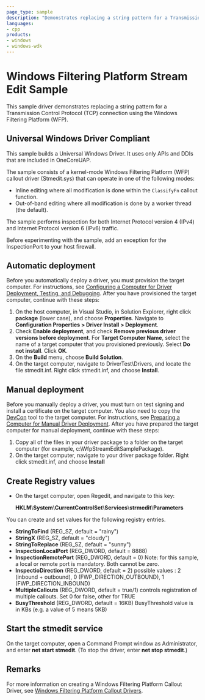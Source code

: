 ```yaml
---
page_type: sample
description: "Demonstrates replacing a string pattern for a Transmission Control Protocol (TCP) connection using the Windows Filtering Platform (WFP)."
languages:
- cpp
products:
- windows
- windows-wdk
---
```




<!---
    name: Windows Filtering Platform Stream Edit Sample
    platform: KMDF
    language: cpp
    category: Network
    description: Demonstrates replacing a string pattern for a Transmission Control Protocol (TCP) connection using the Windows Filtering Platform (WFP).
    samplefwlink: http://go.microsoft.com/fwlink/p/?LinkId=617933
--->

# Windows Filtering Platform Stream Edit Sample

This sample driver demonstrates replacing a string pattern for a Transmission Control Protocol (TCP) connection using the Windows Filtering Platform (WFP).

## Universal Windows Driver Compliant

This sample builds a Universal Windows Driver. It uses only APIs and DDIs that are included in OneCoreUAP.

The sample consists of a kernel-mode Windows Filtering Platform (WFP) callout driver (Stmedit.sys) that can operate in one of the following modes:

-   Inline editing where all modification is done within the `ClassifyFn` callout function.
-   Out-of-band editing where all modification is done by a worker thread (the default).

The sample performs inspection for both Internet Protocol version 4 (IPv4) and Internet Protocol version 6 (IPv6) traffic.

Before experimenting with the sample, add an exception for the InspectionPort to your host firewall.

Automatic deployment
--------------------

Before you automatically deploy a driver, you must provision the target computer. For instructions, see [Configuring a Computer for Driver Deployment, Testing, and Debugging](http://msdn.microsoft.com/en-us/library/windows/hardware/). After you have provisioned the target computer, continue with these steps:

1.  On the host computer, in Visual Studio, in Solution Explorer, right click **package** (lower case), and choose **Properties**. Navigate to **Configuration Properties \> Driver Install \> Deployment**.
2.  Check **Enable deployment**, and check **Remove previous driver versions before deployment**. For **Target Computer Name**, select the name of a target computer that you provisioned previously. Select **Do not install**. Click **OK**.
3.  On the **Build** menu, choose **Build Solution**.
4.  On the target computer, navigate to DriverTest\\Drivers, and locate the file stmedit.inf. Right click stmedit.inf, and choose **Install**.

Manual deployment
-----------------

Before you manually deploy a driver, you must turn on test signing and install a certificate on the target computer. You also need to copy the [DevCon](http://msdn.microsoft.com/en-us/library/windows/hardware/ff544707) tool to the target computer. For instructions, see [Preparing a Computer for Manual Driver Deployment](https://docs.microsoft.com/en-us/windows-hardware/drivers/develop/preparing-a-computer-for-manual-driver-deployment). After you have prepared the target computer for manual deployment, continue with these steps:

1.  Copy all of the files in your driver package to a folder on the target computer (for example, c:\\WfpStreamEditSamplePackage).
2.  On the target computer, navigate to your driver package folder. Right click stmedit.inf, and choose **Install**

Create Registry values
----------------------

-   On the target computer, open Regedit, and navigate to this key:

    **HKLM**\\**System**\\**CurrentControlSet**\\**Services**\\**strmedit**\\**Parameters**

You can create and set values for the following registry entries.

-   **StringToFind**	 (REG_SZ, default = "rainy")
-   **StringX**		 (REG_SZ, default = "cloudy")
-   **StringToReplace** (REG_SZ, default = "sunny")
-   **InspectionLocalPort** (REG_DWORD, default = 8888)
-   **InspectionRemotePort** (REG_DWORD, default = 0)
            Note: for this sample, a local or remote port is mandatory. Both cannot be zero.
-   **InspectioDirection** (REG_DWORD, default = 2)
            possible values : 2 (inbound + outbound), 0 (FWP_DIRECTION_OUTBOUND), 1 (FWP_DIRECTION_INBOUND)
-   **MultipleCallouts** (REG_DWORD, default = true/1)
            controls registration of multiple callouts. Set 0 for false, other for TRUE
-   **BusyThreshold** (REG_DWORD, default = 16KB)
            BusyThreshold value is in KBs (e.g. a value of 5 means 5KB)

Start the stmedit service
-------------------------

On the target computer, open a Command Prompt window as Administrator, and enter **net start stmedit**. (To stop the driver, enter **net stop stmedit**.)

Remarks
-------

For more information on creating a Windows Filtering Platform Callout Driver, see [Windows Filtering Platform Callout Drivers](http://msdn.microsoft.com/en-us/library/windows/hardware/ff571068).
